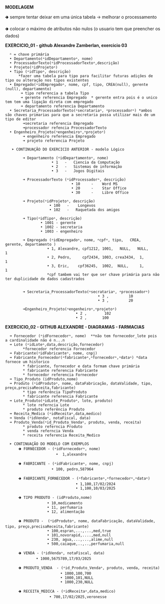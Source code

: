 **MODELAGEM**

🢂 sempre tentar deixar em uma única tabela -> melhorar o processamento

🢂 colocar o máximo de atributos não nulos (o usuario tem que preencher os dados)
  
**EXERCICIO_01 - github Alexandre Zamberlan, exercicio 03**
      
      ᐞ = chave primária
      • Departamento(ᐞidDepartamentoᐞ, nome)
      • ProcessadorTexto(ᐞidProcessadorTextoᐞ,descrição)
      • Projeto(ᐞidProjetoᐞ)
      • Tipo (ᐞidTipoᐞ, descrição)
          *fazer uma tabela para tipo para facilitar futuras adiçôes de tipo ou alteração nos tipos existentes
      • Empregado(ᐞidEmpregadoᐞ, nome, cpf, tipo, CREA(null), gerente (null), departamento)  
           ➜ tipo referencia a tabela Tipo
           ➜ gerente referencia Empregado  * gerente entra pois é o unico tem tem uma ligação direta com empregado
           ➜ departamento referencia Departamento
      • Secretaria_ProcessadorTexto(ᐞsecratariaᐞ, ᐞprocessadorᐞ) *ambos são chaves primarias para que a secretaria possa utilizar mais de um tipo de editor
            ➜secretaria referencia Empregado
            ➜processador refencia ProcessadorTexto
      • Engenheiro_Projeto(ᐞengenheiroᐞ,ᐞprojetoᐞ)
            ➜ engenheiro referencia Empregado
            ➜ projeto referencia Projeto

       ➤ CONTINUAÇÃO DO EXERCICIO ANTERIOR - modelo Lógico
   
            ➜ Departamento (ᐞidDepartamentoᐞ, nome)
                         • 1   -   Ciencia da Computação
                         • 2   -   Sistemas de informação
                         • 3   -   Jogos Digitais

            ➜ ProcessadorTexto (ᐞidProcessadorᐞ, descrição)
                                  • 10     -    Word MS
                                  • 20     -    Star Office
                                  • 30     -    Libre Office

            ➜ Projeto(ᐞidProjetoᐞ, descrição)
                        • 100   -    Longevos
                        • 102   -   Raquetada dos amigos

            ➜ Tipo(ᐞidTipoᐞ, descrição)
                    • 1001 - gerente
                    • 1002 - secretaria
                    • 1003 - engenheiro

            ➜ Empregado (ᐞidEmpregadoᐞ, nome, ᐞcpfᐞ, tipo,   CREA,  gerente, departamento ) 
                       • 1, Alexandre, cpf1212, 1001,   NULL,   NULL,     1
                       • 2, Pedro,     cpf2434, 1003, crea3434,  1,       1
                       • 3, Eric,    cpf36245,  1002,  NULL,     1,       1
                       *cpf tambem vai ter que ser chave primária para não ter duplicidade de dados cadastrados


            ➜ Secretaria_ProcessadorTexto(ᐞsecratariaᐞ, ᐞprocessadorᐞ)
                                              • 3 ,         10
                                              • 3 ,         20

            ➜Engenheiro_Projeto(ᐞengenheiroᐞ,ᐞprojetoᐞ)
                                    • 2 ,        102
                                    • 2 ,       100


**EXERCICIO_02 - GITHUB ALEXANDRE - DIAGRAMAS - FARMACIAS**
 
      ➜ Fornecedor (ᐞidFornecedorᐞ, nome)  **não tem fornecedor_lote pois a cardinalidade não é n...n
      ➜ Lote (ᐞidLoteᐞ,data,descrição,fornecedor)
            *fornecedor referencia Fornecedor
      ➜ Fabricante(ᐞidFabricanteᐞ, nome, cnpj)
      ➜ Fabricante_Fornecedor(ᐞfabricanteᐞ,ᐞfornecedorᐞ,ᐞdataᐞ) *data fornece um historico
            * fabricante, fornecedor e data formam chave primária
            * fabricante referencia Fabricante 
            * fornecedor referencia Fornecedor
      ➜ Tipo_Produto (idProduto,nome)
      ➜ Produto (ᐞidProdutoᐞ, nome, dataFabricação, dataValidade, tipo, preço,precisaReceita,fabricante)    
            * tipo referência TipoProduto
            * fabricante referencia Fabricante
      ➜ Lote_Produto(ᐞidLote_Produtoᐞ, lote, produto)
            * lote referncia Lote 
            * produto referência Produto
      ➜ Receita_Medica (ᐞidReceitaᐞ,data,medico)
      ➜ Venda (ᐞidVendaᐞ, notaFiscal, data) 
      ➜ Produto_Venda(ᐞid_Produto_Vendaᐞ, produto, venda, receita)
            * produto referncia Produto
            * venda referncia Venda
            * receita referencia Receita_Medico
            
      ➤ CONTINUAÇÃO DO MODELO COM EXEMPLOS
          🢂 FORNECEDOR - (ᐞidFornecedorᐞ, nome)
                           •  1,alexandre

          🢂 FABRICANTE - (ᐞidFabricanteᐞ, nome, cnpj)
                         • 100, pedro,587964

          🢂 FABRICANTE_FORNECEDOR - (ᐞfabricanteᐞ,ᐞfornecedorᐞ,ᐞdataᐞ)
                                    • 1,100,17/02/2024
                                    • 1,100,10/03/2025

          🢂 TIPO PRODUTO - (idProduto,nome)
                       • 10,medicamento
                       • 11, perfumaria
                       • 12, alimentação

          🢂 PRODUTO -  (ᐞidProdutoᐞ, nome, dataFabricação, dataValidade, tipo, preço,precisaReceita,fabricante) 
                       • 100,espran,...,...,med,true
                       • 101,novorapid,....,med,null
                       • 230, agua,...,...,alime,null
                       • 500,caiaque,..,..,perfumaria,null
    
          🢂 VENDA - (ᐞidVendaᐞ, notaFiscal, data)
                  • 1000,5675789,17/03/2025

          🢂 PRODUTO_VENDA  - (ᐞid_Produto_Vendaᐞ, produto, venda, receita)
                             • 1000,100,700
                             • 1000,101,NULL
                             • 1000,230,NULL

          🢂 RECEITA_MEDICA - (ᐞidReceitaᐞ,data,medico)
                        • 700,17/02/2025,veronesse


    
